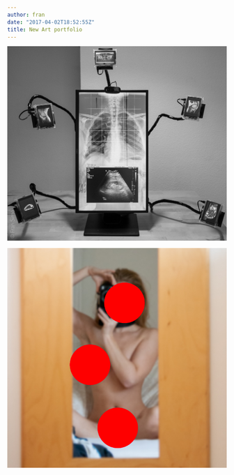 ```yaml
---
author: fran
date: "2017-04-02T18:52:55Z"
title: New Art portfolio
---
```


[![#Selfie_v2](XT238744.jpg)](/en/blog/2021/10/26/selfie_v2/)  

[![Shared Folver](IMG_5027-Editar-2.jpg)](/en/blog/2021/05/21/shared-folder-red-box-v21/)

